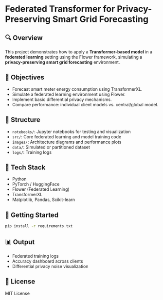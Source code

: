 # Federated Transformer for Privacy-Preserving Smart Grid Forecasting

## 🔍 Overview
This project demonstrates how to apply a **Transformer-based model** in a **federated learning** setting using the Flower framework, simulating a **privacy-preserving smart grid forecasting** environment.

## 🎯 Objectives
- Forecast smart meter energy consumption using TransformerXL.
- Simulate a federated learning environment using Flower.
- Implement basic differential privacy mechanisms.
- Compare performance: individual client models vs. central/global model.

## 📁 Structure
- `notebooks/`: Jupyter notebooks for testing and visualization
- `src/`: Core federated learning and model training code
- `images/`: Architecture diagrams and performance plots
- `data/`: Simulated or partitioned dataset
- `logs/`: Training logs

## 🧰 Tech Stack
- Python
- PyTorch / HuggingFace
- Flower (Federated Learning)
- TransformerXL
- Matplotlib, Pandas, Scikit-learn

## 🚀 Getting Started
```bash
pip install -r requirements.txt
```

## 📊 Output
- Federated training logs
- Accuracy dashboard across clients
- Differential privacy noise visualization

## 📄 License
MIT License
